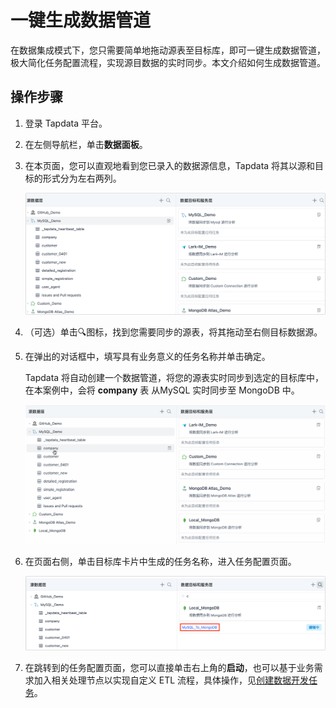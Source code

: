 # 一键生成数据管道

在数据集成模式下，您只需要简单地拖动源表至目标库，即可一键生成数据管道，极大简化任务配置流程，实现源目数据的实时同步。本文介绍如何生成数据管道。

## 操作步骤

1. 登录 Tapdata 平台。

2. 在左侧导航栏，单击**数据面板**。

3. 在本页面，您可以直观地看到您已录入的数据源信息，Tapdata 将其以源和目标的形式分为左右两列。

   ![数据集成模式页面](../../../images/view_etl_dashboard.png)

4. （可选）单击🔍图标，找到您需要同步的源表，将其拖动至右侧目标数据源。

5. 在弹出的对话框中，填写具有业务意义的任务名称并单击确定。

   Tapdata 将自动创建一个数据管道，将您的源表实时同步到选定的目标库中，在本案例中，会将 **company** 表 从MySQL 实时同步至 MongoDB 中。

   ![创建任务](../../../images/create_etl_task.gif)

6. 在页面右侧，单击目标库卡片中生成的任务名称，进入任务配置页面。

   ![编辑任务](../../../images/edit_etl_task.png)

7. 在跳转到的任务配置页面，您可以直接单击右上角的**启动**，也可以基于业务需求加入相关处理节点以实现自定义 ETL 流程，具体操作，见[创建数据开发任务](../../data-pipeline/data-development/create-task.md)。

   

   

   

   
